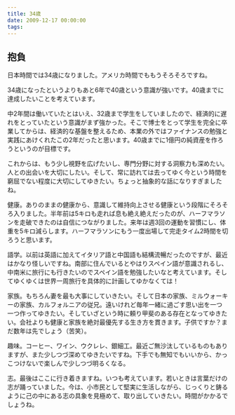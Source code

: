 ```yaml
---
title: 34歳
date: 2009-12-17 00:00:00
tags:
---
```


<h2>抱負</h2>
<p>日本時間では34歳になりました。アメリカ時間でももうそろそろですね。</p>
<p>34歳になったというよりもあと6年で40歳という意識が強いです。40歳までに達成したいことを考えています。</p>
<p>中2年間は働いていたとはいえ、32歳まで学生をしていましたので、経済的に遅れをとっていたという意識がまず強かった。そこで博士をとって学生を完全に卒業してからは、経済的な基盤を整えるため、本業の外ではファイナンスの勉強と実践にあけくれたこの2年だったと思います。40歳までに1億円の純資産を作ろうというのが目標です。</p>
<p>これからは、もう少し視野を広げたいし、専門分野に対する洞察力も深めたい。人との出会いを大切にしたい。そして、常に訪れては去ってゆく今という時間を窮屈でない程度に大切にしてゆきたい。ちょっと抽象的な話になりすぎましたね。</p>
<p>健康。ありのままの健康から、意識して維持向上させる健康という段階にそろそろ入りました。半年前は5キロも走れば息も絶え絶えだったのが、ハーフマラソンを走破できたのは自信につながりました。来年は週3回の運動を習慣にし、体重を5キロ減らします。ハーフマラソンにもう一度出場して完走タイム2時間を切ろうと思います。</p>
<p>語学。以前は英語に加えてイタリア語と中国語も結構流暢だったのですが、最近はかなり怪しいですね。南部に住んでいるとやはりスペイン語が意識されるし、中南米に旅行にも行きたいのでスペイン語を勉強したいなと考えています。そしてゆくゆくは世界一周旅行を具体的に計画してゆかなくては！</p>
<p>家族。もちろん妻を最も大事にしていきたい。そして日本の家族、ミルウォーキーの家族、カルフォルニアの従兄。遠いけれど毎年一緒に過ごす思い出を一つ一つ作ってゆきたい。そしていざという時に頼り甲斐のある存在となってゆきたい。会社よりも健康と家族を絶対最優先する生き方を貫きます。子供ですか？まだ数年は先でしょう（苦笑）。</p>
<p>趣味。コーヒー、ワイン、ウクレレ、銀細工。最近ご無沙汰しているものもありますが、また少しつづ深めてゆきたいですね。下手でも無知でもいいから、かっこつけないで楽しんで少しつづ明るくなる。</p>
<p>志。最後はここに行き着きますね。いつも考えています。若いときは言葉だけの志が踊っていました。今は、小市民として堅実に生活しながら、じっくりと鋳るように己の中にある志の具象を見極めて、取り出していきたい。時間がかかるでしょうね。</p>
